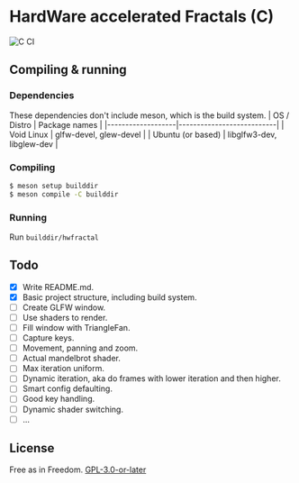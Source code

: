 # HardWare accelerated Fractals (C)
![C CI](https://github.com/Dko1905/hwFractal/workflows/C%20CI/badge.svg?branch=c)
## Compiling & running
### Dependencies
These dependencies don't include meson, which is the build system.
| OS / Distro       | Package names             |
|-------------------|---------------------------|
| Void Linux        | glfw-devel, glew-devel    |
| Ubuntu (or based) | libglfw3-dev, libglew-dev |

### Compiling
```sh
$ meson setup builddir
$ meson compile -C builddir
```

### Running
Run `builddir/hwfractal`

## Todo
- [X] Write README.md.
- [X] Basic project structure, including build system.
- [ ] Create GLFW window.
- [ ] Use shaders to render.
- [ ] Fill window with TriangleFan.
- [ ] Capture keys.
- [ ] Movement, panning and zoom.
- [ ] Actual mandelbrot shader.
- [ ] Max iteration uniform.
- [ ] Dynamic iteration, aka do frames with lower iteration and then higher.
- [ ] Smart config defaulting.
- [ ] Good key handling.
- [ ] Dynamic shader switching.
- [ ] ...

## License
Free as in Freedom. [GPL-3.0-or-later](./LICENSE)
